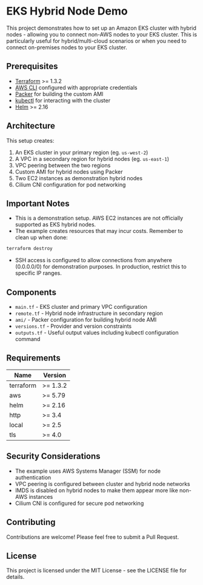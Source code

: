 # EKS Hybrid Node Demo

This project demonstrates how to set up an Amazon EKS cluster with hybrid nodes - allowing you to connect non-AWS nodes to your EKS cluster. This is particularly useful for hybrid/multi-cloud scenarios or when you need to connect on-premises nodes to your EKS cluster.

## Prerequisites

- [Terraform](https://developer.hashicorp.com/terraform/downloads) >= 1.3.2
- [AWS CLI](https://aws.amazon.com/cli/) configured with appropriate credentials
- [Packer](https://developer.hashicorp.com/packer/tutorials/docker-get-started/get-started-install-cli) for building the custom AMI
- [kubectl](https://kubernetes.io/docs/tasks/tools/) for interacting with the cluster
- [Helm](https://helm.sh/docs/intro/install/) >= 2.16

## Architecture

This setup creates:
1. An EKS cluster in your primary region (eg. `us-west-2`)
2. A VPC in a secondary region for hybrid nodes (eg. `us-east-1`)
3. VPC peering between the two regions
4. Custom AMI for hybrid nodes using Packer
5. Two EC2 instances as demonstration hybrid nodes
6. Cilium CNI configuration for pod networking


## Important Notes

- This is a demonstration setup. AWS EC2 instances are not officially supported as EKS hybrid nodes.
- The example creates resources that may incur costs. Remember to clean up when done:

```bash
terraform destroy
```

- SSH access is configured to allow connections from anywhere (0.0.0.0/0) for demonstration purposes. In production, restrict this to specific IP ranges.

## Components

- `main.tf` - EKS cluster and primary VPC configuration
- `remote.tf` - Hybrid node infrastructure in secondary region
- `ami/` - Packer configuration for building hybrid node AMI
- `versions.tf` - Provider and version constraints
- `outputs.tf` - Useful output values including kubectl configuration command

## Requirements

| Name | Version |
|------|---------|
| terraform | >= 1.3.2 |
| aws | >= 5.79 |
| helm | >= 2.16 |
| http | >= 3.4 |
| local | >= 2.5 |
| tls | >= 4.0 |

## Security Considerations

- The example uses AWS Systems Manager (SSM) for node authentication
- VPC peering is configured between cluster and hybrid node networks
- IMDS is disabled on hybrid nodes to make them appear more like non-AWS instances
- Cilium CNI is configured for secure pod networking

## Contributing

Contributions are welcome! Please feel free to submit a Pull Request.

## License  

This project is licensed under the MIT License - see the LICENSE file for details.  